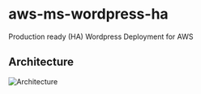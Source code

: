 # aws-ms-wordpress-ha
Production ready (HA) Wordpress Deployment for AWS

## Architecture
![Architecture](https://www.lucidchart.com/publicSegments/view/460a92be-5c10-49c2-bbae-f2811c081918/image.png)




